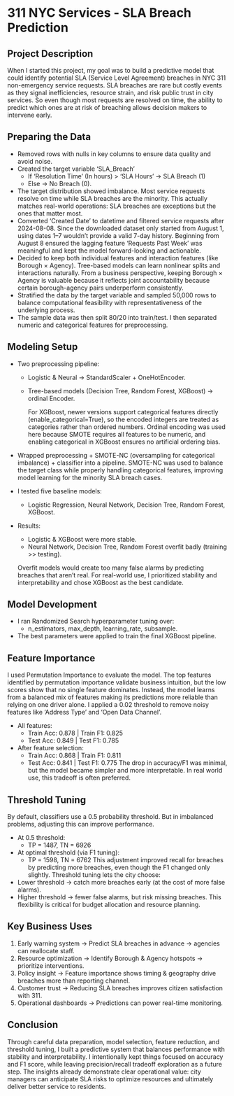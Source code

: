 # 311 NYC Services - SLA Breach Prediction
## Project Description
When I started this project, my goal was to build a predictive model that could identify potential SLA (Service Level Agreement) breaches in NYC 311 non-emergency service requests. SLA breaches are rare but costly events as they signal inefficiencies, resource strain, and risk public trust in city services. So even though most requests are resolved on time, the ability to predict which ones are at risk of breaching allows decision makers to intervene early.
 
## Preparing the Data
 - Removed rows with nulls in key columns to ensure data quality and avoid noise.
 - Created the target variable ‘SLA_Breach’
   - If ‘Resolution Time’ (In hours) > ‘SLA Hours’ → SLA Breach (1)
   - Else → No Breach (0).
 - The target distribution showed imbalance. Most service requests resolve on time while SLA breaches are the minority. This actually matches real-world operations: SLA breaches are exceptions but the ones that matter most.
 - Converted ‘Created Date’ to datetime and filtered service requests after 2024-08-08. Since the downloaded dataset only started from August 1, using dates 1–7 wouldn’t provide a valid 7-day history. Beginning from August 8 ensured the lagging feature ‘Requests Past Week’ was meaningful and kept the model forward-looking and actionable.
 - Decided to keep both individual features and interaction features (like Borough × Agency). Tree-based models can learn nonlinear splits and interactions naturally. From a business perspective, keeping Borough × Agency is valuable because it reflects joint accountability because certain borough-agency pairs underperform consistently.
 - Stratified the data by the target variable and sampled 50,000 rows to balance computational feasibility with representativeness of the underlying process.
 - The sample data was then split 80/20 into train/test. I then separated numeric and categorical features for preprocessing.
 
## Modeling Setup
 - Two preprocessing pipeline:
   - Logistic & Neural → StandardScaler + OneHotEncoder.
   - Tree-based models (Decision Tree, Random Forest, XGBoost) → ordinal Encoder.
   
     For XGBoost, newer versions support categorical features directly (enable_categorical=True), so the encoded integers are treated as categories rather than ordered numbers. Ordinal encoding was used here because SMOTE requires all features to be numeric, and enabling categorical in XGBoost ensures no artificial ordering bias.
 - Wrapped preprocessing + SMOTE-NC (oversampling for categorical imbalance) + classifier into a pipeline. SMOTE-NC was used to balance the target class while properly handling categorical features, improving model learning for the minority SLA breach cases.
 - I tested five baseline models:
   - Logistic Regression, Neural Network, Decision Tree, Random Forest, XGBoost.
 - Results:
   - Logistic & XGBoost were more stable.
   - Neural Network, Decision Tree, Random Forest overfit badly (training >> testing).
   
   Overfit models would create too many false alarms by predicting breaches that aren’t real. For real-world use, I prioritized stability and interpretability and chose XGBoost as the best candidate.
 
## Model Development
- I ran Randomized Search hyperparameter tuning over:
     - n_estimators, max_depth, learning_rate, subsample.
- The best parameters were applied to train the final XGBoost pipeline.
 
## Feature Importance
I used Permutation Importance to evaluate the model.
The top features identified by permutation importance validate business intuition, but the low scores show that no single feature dominates. Instead, the model learns from a balanced mix of features making its predictions more reliable than relying on one driver alone.
I applied a 0.02 threshold to remove noisy features like ‘Address Type’ and ‘Open Data Channel’.
- All features:
  - Train Acc: 0.878 | Train F1: 0.825
  - Test Acc: 0.849 | Test F1: 0.785
- After feature selection:
  - Train Acc: 0.868 | Train F1: 0.811
  - Test Acc: 0.841 | Test F1: 0.775
The drop in accuracy/F1 was minimal, but the model became simpler and more interpretable. In real world use, this tradeoff is often preferred.
 
## Threshold Tuning
By default, classifiers use a 0.5 probability threshold. But in imbalanced problems, adjusting this can improve performance.
- At 0.5 threshold:
    - TP = 1487, TN = 6926
- At optimal threshold (via F1 tuning):
    - TP = 1598, TN = 6762
This adjustment improved recall for breaches by predicting more breaches, even though the F1 changed only slightly.
Threshold tuning lets the city choose:
 - Lower threshold → catch more breaches early (at the cost of more false alarms).
 - Higher threshold → fewer false alarms, but risk missing breaches.
This flexibility is critical for budget allocation and resource planning.
 
## Key Business Uses
1.	Early warning system → Predict SLA breaches in advance → agencies can reallocate staff.
2.	Resource optimization → Identify Borough & Agency hotspots → prioritize interventions.
3.	Policy insight → Feature importance shows timing & geography drive breaches more than reporting channel.
4.	Customer trust → Reducing SLA breaches improves citizen satisfaction with 311.
5.	Operational dashboards → Predictions can power real-time monitoring.
   
## Conclusion 
Through careful data preparation, model selection, feature reduction, and threshold tuning, I built a predictive system that balances performance with stability and interpretability.
I intentionally kept things focused on accuracy and F1 score, while leaving precision/recall tradeoff exploration as a future step. The insights already demonstrate clear operational value: city managers can anticipate SLA risks to optimize resources and ultimately deliver better service to residents.
 

